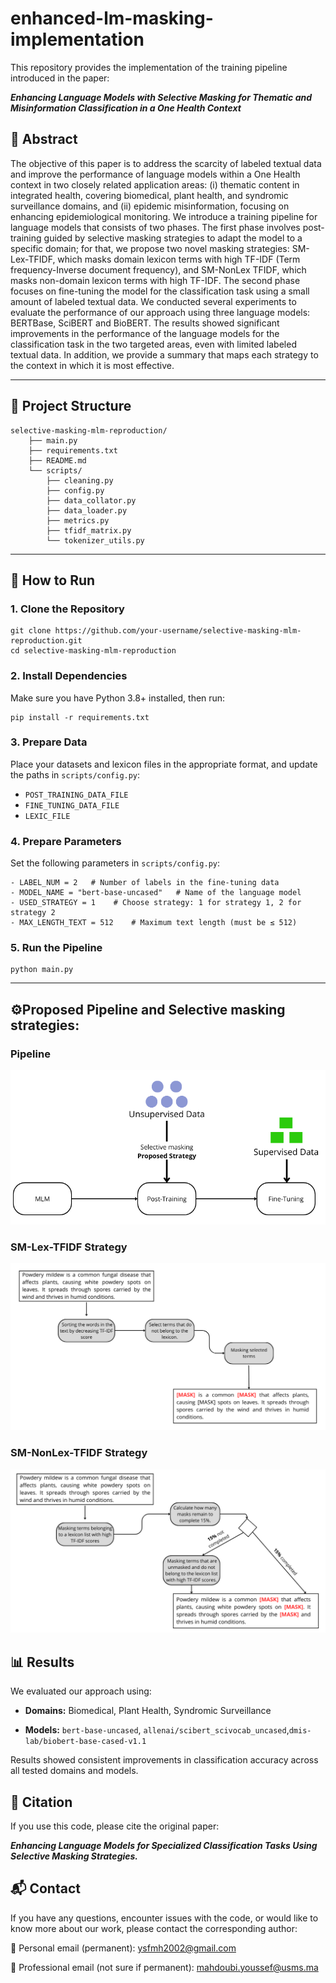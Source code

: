 # enhanced-lm-masking-implementation

This repository provides the implementation of the training pipeline introduced in the paper:

***Enhancing Language Models with Selective Masking for Thematic and Misinformation Classification in a One Health Context***

## 📄 Abstract

The objective of this paper is to address the scarcity of labeled textual data and improve the performance of language models within a One Health context in two closely related application areas: (i) thematic content in integrated health, covering biomedical, plant health, and syndromic surveillance domains, and (ii) epidemic misinformation, focusing on enhancing epidemiological monitoring. We introduce a training pipeline for language models that consists of two phases. The first phase involves post-training guided by selective masking strategies to adapt the model to a specific domain; for that, we propose two novel masking strategies: SM-Lex-TFIDF, which masks domain lexicon terms with high TF-IDF (Term frequency-Inverse document frequency), and SM-NonLex TFIDF, which masks non-domain lexicon terms with high TF-IDF. The second phase focuses on fine-tuning the model for the classification task using a small amount of labeled textual data. We conducted several experiments to evaluate the performance of our approach using three language models: BERTBase, SciBERT and BioBERT. The results showed significant improvements in the performance of the language models for the classification task in the two targeted areas, even with limited labeled textual data. In addition, we provide a summary that maps each strategy to the context in which it is most effective.

---

## 🧩 Project Structure

    selective-masking-mlm-reproduction/ 
        ├── main.py
        ├── requirements.txt
        ├── README.md
        └── scripts/    
            ├── cleaning.py
            ├── config.py
            ├── data_collator.py
            ├── data_loader.py
            ├── metrics.py
            ├── tfidf_matrix.py
            └── tokenizer_utils.py


---

## 🚀 How to Run

 ### 1. Clone the Repository

    git clone https://github.com/your-username/selective-masking-mlm-reproduction.git
    cd selective-masking-mlm-reproduction


### 2. Install Dependencies
Make sure you have Python 3.8+ installed, then run:

    pip install -r requirements.txt
### 3. Prepare Data

Place your datasets and lexicon files in the appropriate format, and update the paths in `scripts/config.py`:

- `POST_TRAINING_DATA_FILE`
- `FINE_TUNING_DATA_FILE`
- `LEXIC_FILE`
### 4. Prepare Parameters
Set the following parameters in `scripts/config.py`:

    - LABEL_NUM = 2   # Number of labels in the fine-tuning data
    - MODEL_NAME = "bert-base-uncased"   # Name of the language model
    - USED_STRATEGY = 1    # Choose strategy: 1 for strategy 1, 2 for strategy 2
    - MAX_LENGTH_TEXT = 512    # Maximum text length (must be ≤ 512)
### 5. Run the Pipeline

    python main.py


---

## ⚙️Proposed Pipeline and Selective masking strategies:
 
  ### Pipeline
![Aperçu du pipeline](images/Pipline_training.png)
  ### SM-Lex-TFIDF Strategy
![Aperçu du pipeline](images/strategy2-vf1.png)
  ### SM-NonLex-TFIDF Strategy
![Aperçu du pipeline](images/strategy1-vF2.png)

## 📊 Results
We evaluated our approach using:

 - **Domains:** Biomedical, Plant Health, Syndromic Surveillance

 - **Models:** `bert-base-uncased`, `allenai/scibert_scivocab_uncased`,`dmis-lab/biobert-base-cased-v1.1`

Results showed consistent improvements in classification accuracy across all tested domains and models.

## 📁 Citation
If you use this code, please cite the original paper:

***Enhancing Language Models for Specialized Classification Tasks Using Selective Masking Strategies.***

## 📬 Contact
If you have any questions, encounter issues with the code, or would like to know more about our work, please contact the corresponding author:

📧 Personal email (permanent): ysfmh2002@gmail.com

📧 Professional email (not sure if permanent): mahdoubi.youssef@usms.ma
